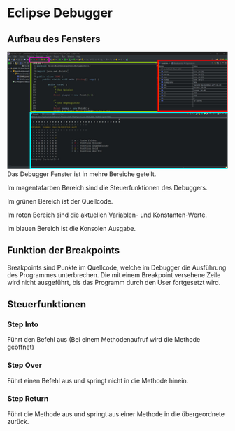 # Eclipse Debugger
## Aufbau des Fensters
![](Bilder/Debugger/Debugger-Ansicht_Edit.jpg)
Das Debugger Fenster ist in mehre Bereiche geteilt.

Im magentafarben Bereich sind die Steuerfunktionen des Debuggers.

Im grünen Bereich ist der Quellcode.

Im roten Bereich sind die aktuellen Variablen- und Konstanten-Werte.

Im blauen Bereich ist die Konsolen Ausgabe.

## Funktion der Breakpoints
Breakpoints sind Punkte im Quellcode, welche im Debugger die Ausführung des Programmes unterbrechen. Die mit einem Breakpoint versehene Zeile wird nicht ausgeführt, bis das Programm durch den User fortgesetzt wird.

## Steuerfunktionen
### Step Into
Führt den Befehl aus (Bei einem Methodenaufruf wird die Methode geöffnet)
### Step Over
Führt einen Befehl aus und springt nicht in die Methode hinein.
### Step Return
Führt die Methode aus und springt aus einer Methode in die übergeordnete zurück.
